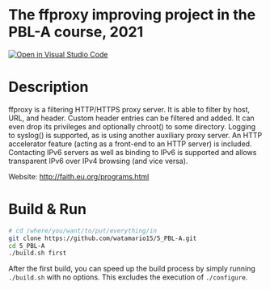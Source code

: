 # The ffproxy improving project in the PBL-A course, 2021
[![Open in Visual Studio Code](https://open.vscode.dev/badges/open-in-vscode.svg)](https://open.vscode.dev/watamario15/5_PBL-A)

Description
===========

ffproxy is a filtering HTTP/HTTPS proxy server. It is able to filter by host,
URL, and header.  Custom header entries can be filtered and added.
It can even drop its privileges and optionally chroot() to some directory.
Logging to syslog() is supported, as is using another auxiliary proxy server.
An HTTP accelerator feature (acting as a front-end to an HTTP server) is
included.  Contacting IPv6 servers as well as binding to IPv6 is supported
and allows transparent IPv6 over IPv4 browsing (and vice versa).

Website:    http://faith.eu.org/programs.html

Build & Run
===========

```sh
# cd /where/you/want/to/put/everything/in
git clone https://github.com/watamario15/5_PBL-A.git
cd 5_PBL-A
./build.sh first
```

After the first build, you can speed up the build process by simply running `./build.sh` with no options. This excludes the execution of `./configure`.